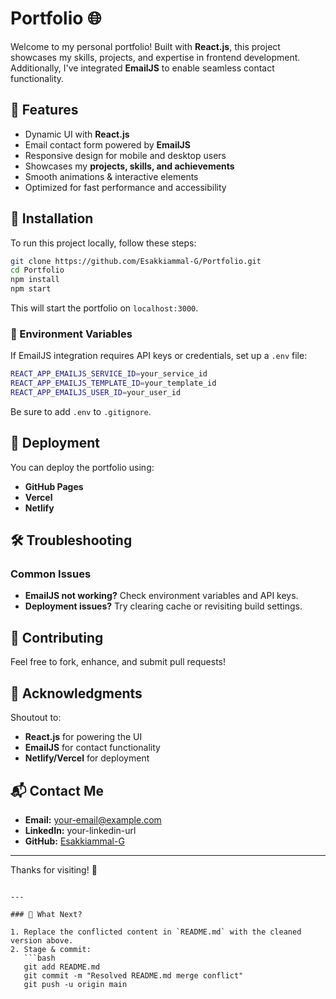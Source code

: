 # Portfolio 🌐

Welcome to my personal portfolio! Built with **React.js**, this project showcases my skills, projects, and expertise in frontend development. Additionally, I've integrated **EmailJS** to enable seamless contact functionality.

## 🚀 Features
- Dynamic UI with **React.js**
- Email contact form powered by **EmailJS**
- Responsive design for mobile and desktop users
- Showcases my **projects, skills, and achievements**
- Smooth animations & interactive elements
- Optimized for fast performance and accessibility

## 🔧 Installation

To run this project locally, follow these steps:

```sh
git clone https://github.com/Esakkiammal-G/Portfolio.git
cd Portfolio
npm install
npm start
```

This will start the portfolio on `localhost:3000`.

### 📌 Environment Variables

If EmailJS integration requires API keys or credentials, set up a `.env` file:

```sh
REACT_APP_EMAILJS_SERVICE_ID=your_service_id  
REACT_APP_EMAILJS_TEMPLATE_ID=your_template_id  
REACT_APP_EMAILJS_USER_ID=your_user_id  
```

Be sure to add `.env` to `.gitignore`.

## 🚀 Deployment

You can deploy the portfolio using:
- **GitHub Pages**
- **Vercel**
- **Netlify**

## 🛠 Troubleshooting

### Common Issues
- **EmailJS not working?** Check environment variables and API keys.
- **Deployment issues?** Try clearing cache or revisiting build settings.

## 🤝 Contributing

Feel free to fork, enhance, and submit pull requests!

## 🎨 Acknowledgments
Shoutout to:
- **React.js** for powering the UI  
- **EmailJS** for contact functionality  
- **Netlify/Vercel** for deployment

## 📬 Contact Me
- **Email:** your-email@example.com  
- **LinkedIn:** your-linkedin-url  
- **GitHub:** [Esakkiammal-G](https://github.com/Esakkiammal-G)

---

Thanks for visiting! 💫

```

---

### 🔄 What Next?

1. Replace the conflicted content in `README.md` with the cleaned version above.
2. Stage & commit:
   ```bash
   git add README.md
   git commit -m "Resolved README.md merge conflict"
   git push -u origin main
   ```
